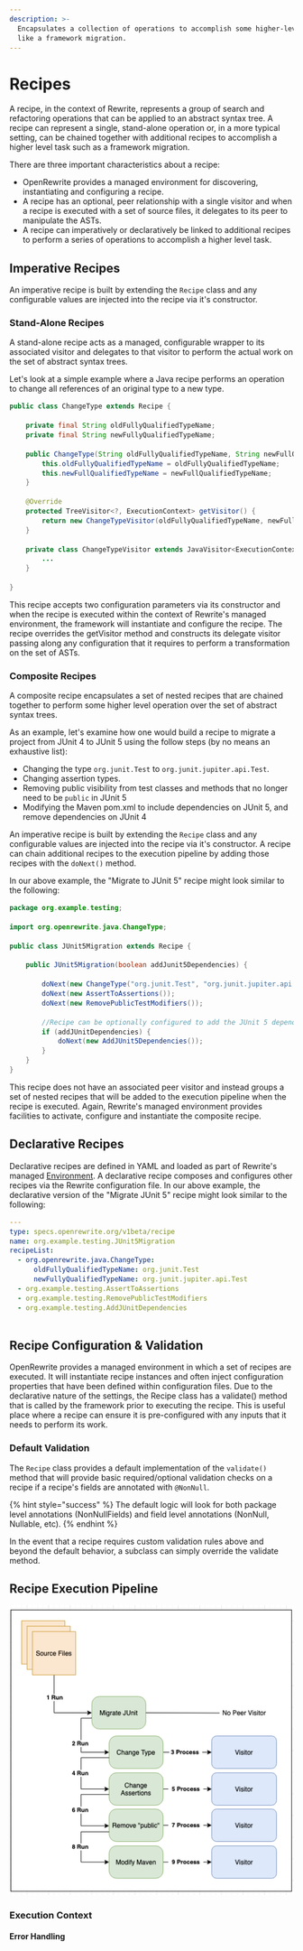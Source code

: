 ```yaml
---
description: >-
  Encapsulates a collection of operations to accomplish some higher-level task
  like a framework migration.
---
```


# Recipes

A recipe, in the context of Rewrite, represents a group of search and refactoring operations that can be applied to an abstract syntax tree. A recipe can represent a single, stand-alone operation or, in a more typical setting, can be chained together with additional recipes to accomplish a higher level task such as a framework migration.

There are three important characteristics about a recipe:

* OpenRewrite provides a managed environment for discovering, instantiating and configuring a recipe.
* A recipe has an optional, peer relationship with a single visitor and when a recipe is executed with a set of source files, it delegates to its peer to manipulate the ASTs. 
* A recipe can imperatively or declaratively be linked to additional recipes to perform a series of operations to accomplish a higher level task.

## Imperative Recipes

An imperative recipe is built by extending the `Recipe` class and any configurable values are injected into the recipe via it's constructor.

### Stand-Alone Recipes

A stand-alone recipe acts as a managed, configurable wrapper to its associated visitor and delegates to that visitor to perform the actual work on the set of abstract syntax trees.  

Let's look at a simple example where a Java recipe performs an operation to change all references of an original type to a new type.

```java
public class ChangeType extends Recipe {

    private final String oldFullyQualifiedTypeName;
    private final String newFullyQualifiedTypeName;

    public ChangeType(String oldFullyQualifiedTypeName, String newFullQualifiedTypeName) {
        this.oldFullyQualifiedTypeName = oldFullyQualifiedTypeName;
        this.newFullQualifiedTypeName = newFullQualifiedTypeName;
    }
    
    @Override
    protected TreeVisitor<?, ExecutionContext> getVisitor() {
        return new ChangeTypeVisitor(oldFullyQualifiedTypeName, newFullyQualifiedTypeName);
    }
    
    private class ChangeTypeVisitor extends JavaVisitor<ExecutionContext> {
        ...
    }
    
}

```

This recipe accepts two configuration parameters via its constructor and when the recipe is executed within the context of Rewrite's managed environment, the framework will instantiate and configure the recipe. The recipe overrides the getVisitor method and constructs its delegate visitor passing along any configuration that it requires to perform a transformation on the set of ASTs.

### Composite Recipes

A composite recipe encapsulates a set of nested recipes that are chained together to perform some higher level operation over the set of abstract syntax trees.

As an example, let's examine how one would build a recipe to migrate a project from JUnit 4 to JUnit 5 using the follow steps \(by no means an exhaustive list\):

* Changing the type `org.junit.Test` to `org.junit.jupiter.api.Test`.
* Changing assertion types.
* Removing public visibility from test classes and methods that no longer need to be `public` in JUnit 5 
* Modifying the Maven pom.xml to include dependencies on JUnit 5, and remove dependencies on JUnit 4

An imperative recipe is built by extending the `Recipe` class and any configurable values are injected into the recipe via it's constructor. A recipe can chain additional recipes to the execution pipeline by adding those recipes with the `doNext()` method.

In our above example, the "Migrate to JUnit 5" recipe might look similar to the following:

```java
package org.example.testing;

import org.openrewrite.java.ChangeType;

public class JUnit5Migration extends Recipe {
    
    public JUnit5Migration(boolean addJunit5Dependencies) {
        
        doNext(new ChangeType("org.junit.Test", "org.junit.jupiter.api.Test"));
        doNext(new AssertToAssertions());
        doNext(new RemovePublicTestModifiers());

        //Recipe can be optionally configured to add the JUnit 5 dependencies
        if (addJUnitDependencies) {
            doNext(new AddJUnit5Dependencies());
        }
    }
}
```

This recipe does not have an associated peer visitor and instead groups a set of nested recipes that will be added to the execution pipeline when the recipe is executed. Again, Rewrite's managed environment provides facilities to activate, configure and instantiate the composite recipe.

## Declarative Recipes

Declarative recipes are defined in YAML and loaded as part of Rewrite's managed [Environment](environment.md). A declarative recipe composes and configures other recipes via the Rewrite configuration file. In our above example, the declarative version of the "Migrate JUnit 5" recipe might look similar to the following:

```yaml
---
type: specs.openrewrite.org/v1beta/recipe
name: org.example.testing.JUnit5Migration
recipeList:
  - org.openrewrite.java.ChangeType:
      oldFullyQualifiedTypeName: org.junit.Test
      newFullyQualifiedTypeName: org.junit.jupiter.api.Test
  - org.example.testing.AssertToAssertions
  - org.example.testing.RemovePublicTestModifiers
  - org.example.testing.AddJUnitDependencies
  
```

## Recipe Configuration & Validation

OpenRewrite provides a managed environment in which a set of recipes are executed. It will instantiate recipe instances and often inject configuration properties that have been defined within configuration files. Due to the declarative nature of the settings, the Recipe class has a validate\(\) method that is called by the framework prior to executing the recipe. This is useful place where a recipe can ensure it is  pre-configured with any inputs that it needs to perform its work.

### Default Validation

The `Recipe` class provides a default implementation of the `validate()` method that will provide basic required/optional validation checks on a recipe if a recipe's fields are annotated with `@NonNull`. 

{% hint style="success" %}
The default logic will look for both package level annotations \(NonNullFields\) and field level annotations \(NonNull, Nullable, etc\).
{% endhint %}

In the event that a recipe requires custom validation rules above and beyond the default behavior, a subclass can simply override the validate method.

## Recipe Execution Pipeline



![Execution Order For The JUnit Sample Recipe](../../.gitbook/assets/image%20%2813%29.png)

### Execution Context

#### Error Handling



